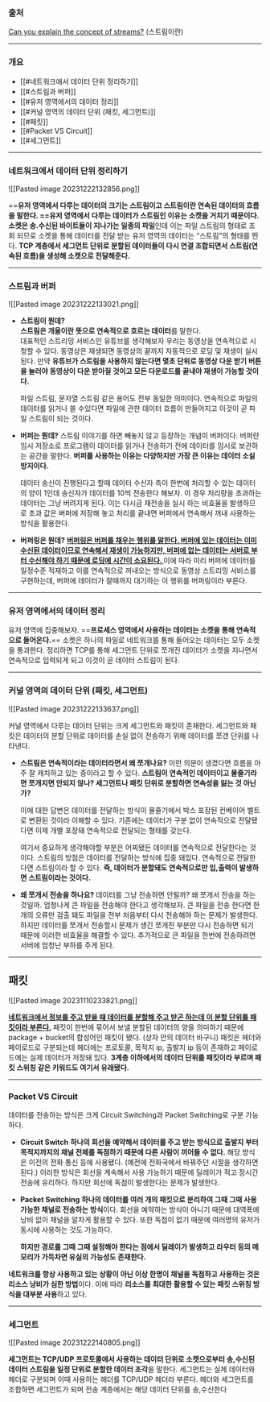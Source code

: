 ### 출처
[Can you explain the concept of streams?](https://stackoverflow.com/questions/507747/can-you-explain-the-concept-of-streams) (스트림이란)
___
### 개요
* [[#네트워크에서 데이터 단위 정리하기]]
* [[#스트림과 버퍼]]
* [[#유저 영역에서의 데이터 정리]]
* [[#커널 영역의 데이터 단위 (패킷, 세그먼트)]]
* [[#패킷]]
* [[#Packet VS Circuit]]
* [[#세그먼트]]
___
### 네트워크에서 데이터 단위 정리하기

![[Pasted image 20231222132856.png]]

==**유저 영역에서 다루는 데이터의 크기는 스트림이고 스트림이란 연속된 데이터의 흐름을 말한다. ==유저 영역에서 다루는 데이터가 스트림인 이유는 소켓을 거치기 때문이다. 소켓은 송.수신된 바이트들이 지나가는 일종의 파일**인데 이는 파일 스트림의 형태로 조회 되므로 소켓을 통해 데이터를 전달 받는 유저 영역의 데이터는 “스트림”의 형태를 띈다. **TCP 계층에서 세그먼트 단위로 분할된 데이터들이 다시 연결 조합되면서 스트림(연속된 흐름)을 생성해 소켓으로 전달해준다.**
___
### 스트림과 버퍼

![[Pasted image 20231222133021.png]]
- **스트림이 뭔데?**  
    **스트림은 개울이란 뜻으로 연속적으로 흐르는 데이터**를 말한다.    
    대표적인 스트리밍 서비스인 유튜브를 생각해보자 우리는 동영상을 연속적으로 시청할 수 있다. 동영상은 재생되면 동영상의 끝까지 자동적으로 로딩 및 재생이 실시된다. 만약 **유튜브가 스트림을 사용하지 않는다면 몇초 단위로 동영상 다운 받기 버튼을 눌러야 동영상이 다운 받아질 것이고 모든 다운로드를 끝내야 재생이 가능할 것이다.**
    
    파일 스트림, 문자열 스트림 같은 용어도 전부 동일한 의미이다. 연속적으로 파일의 데이터를 읽거나 쓸 수있다면 파일에 관한 데이터 흐름이 만들어지고 이것이 곧 파일 스트림이 되는 것이다.

* **버퍼는 뭔데?**
	스트림 이야기를 하면 빼놓지 않고 등장하는 개념이 버퍼이다. 버퍼란 임시 저장소로 프로그램이 데이터를 읽거나 전송하기 전에 데이터를 임시로 보관하는 공간을 말한다. **버퍼를 사용하는 이유는 다양하지만 가장 큰 이유는 데이터 소실 방지이다.**
	
    데이터 송신이 진행된다고 할때 데이터 수신자 측이 한번에 처리할 수 있는 데이터의 양이 1인데 송신자가 데이터를 10씩 전송한다 해보자. 이 경우 처리량을 초과하는 데이터는 그냥 버려지게 된다. 이는 다시금 재전송을 실시 하는 비효율을 발생하므로 초과 값은 버퍼에 저장해 놓고 처리를 끝내면 버퍼에서 연속해서 꺼내 사용하는 방식을 활용한다. 

* **버퍼링은 뭔데?**
	<u><b>버퍼링은 버퍼를 채우는 행위를 말한다. 버퍼에 있는 데이터는 이미 수신된 데이터이므로 연속해서 재생이 가능하지만, 버퍼에 없는 데이터는 서버로 부터 수신해야 하기 때문에 로딩에 시간이 소요된다. </b></u>이에 따라 미리 버퍼에 데이터를 일정수준 적재하고 이를 연속적으로 꺼내오는 방식으로 동영상 스트리밍 서비스를 구현하는데, 버퍼에 데이터가 찰때까지 대기하는 이 행위를 버퍼링이라 부른다.

___
### 유저 영역에서의 데이터 정리

유저 영역에 집중해보자. ==**프로세스 영역에서 사용하는 데이터는 소켓을 통해 연속적으로 들어온다.**== 소켓은 하나의 파일로 네트워크를 통해 들어오는 데이터는 모두 소켓을 통과한다. 정리하면 TCP를 통해 세그먼트 단위로 쪼개진 데이터가 소켓을 지나면서 연속적으로 입력되게 되고 이것이 곧 데이터 스트림이 된다.
___
### 커널 영역의 데이터 단위 (패킷, 세그먼트)

![[Pasted image 20231222133637.png]]

커널 영역에서 다루는 데이터 단위는 크게 세그먼트와 패킷이 존재한다. <span class="red red-bg">세그먼트와 패킷은 데이터의 분할 단위로 데이터를 손실 없이 전송하기 위해 데이터를 쪼갠 단위를 나타낸다.</span>

- **스트림은 연속적이라는 데이터라면서 왜 쪼개나요?**
    이런 의문이 생겼다면 흐름을 아주 잘 캐치하고 있는 중이라고 할 수 있다. **스트림이 연속적인 데이터이고 물줄기라면 쪼개지면 안되지 않나? 세그먼트나 패킷 단위로 분할하면 연속성을 잃는 것 아닌가?**
    
    이에 대한 답변은 데이터를 전달하는 방식이 물줄기에서 박스 포장된 컨베이어 벨트로 변환된 것이라 이해할 수 있다. 기존에는 데이터가 구분 없이 연속적으로 전달됐다면 이제 개별 포장돼 연속적으로 전달되는 형태를 갖는다.
    
    여기서 중요하게 생각해야할 부분은 어찌됐든 데이터를 연속적으로 전달한다는 것이다. 스트림의 방점은 데이터를 전달하는 방식에 집중 돼있다. 연속적으로 전달한다면 스트림이라 할 수 있다. **즉, 데이터가 분할돼도 연속적으로만 입,출력이 발생하면 스트림이라는 것이다.**

* **왜 쪼개서 전송을 하나요?**
	데이터를 그냥 전송하면 안될까? 왜 쪼개서 전송을 하는 것일까. 엄청나게 큰 파일을 전송해야 한다고 생각해보자. 큰 파일을 전송 한다면 한개의 오류만 검출 돼도 파일을 전부 처음부터 다시 전송해야 하는 문제가 발생한다. 하지만 데이터를 쪼개서 전송할시 문제가 생긴 쪼개진 부분만 다시 전송하면 되기 때문에 이러한 비효율을 해결할 수 있다. 추가적으로 큰 파일을 한번에 전송하려면 서버에 엄청난 부하를 주게 된다.

___
## 패킷

![[Pasted image 20231110233821.png]]

<b><u>네트워크에서 정보를 주고 받을 때 데이터를 분할해 주고 받곤 하는데 이 분할 단위를 패킷이라 부른다.</u></b> 패킷이 한번에 묶어서 보낼 분할된 데이터의 양을 의미하기 때문에 package + bucket의 합성어인 패킷이 됐다. (상자 안의 데이터 바구니) 패킷은 헤더와 페이로드로 구분되는데 헤더에는 프로토콜, 목적지 ip, 출발지 ip 등이 존재하고 페이로드에는 실제 데이터가 저장돼 있다. **3계층 이하에서의 데이터 단위를 패킷이라 부르며 패킷 스위칭 같은 키워드도 여기서 유래됐다.**
___
### Packet VS Circuit

데이터를 전송하는 방식은 크게 Circuit Switching과 Packet Switching로 구분 가능하다. 

* **Circuit Switch**
	**하나의 회선을 예약해서 데이터를 주고 받는 방식으로 출발지 부터 목적지까지의 채널 전체를 독점하기 때문에 다른 사람이 끼어들 수 없다.** 해당 방식은 이전의 전화 통신 등에 사용됐다. (예전에 전화국에서 바꿔주던 시절을 생각하면 된다.) 
	이러한 방식은 회선을 계속해서 사용 가능하기 때문에 딜레이가 적고 장시간 전송에 유리하다. 하지만 회선에 독점이 발생한다는 문제가 발생한다.

* **Packet Switching**
	**하나의 데이터를 여러 개의 패킷으로 분리하여 그때 그때 사용 가능한 채널로 전송하는 방식**이다. 회선을 예약하는 방식이 아니기 때문에 대역폭에 낭비 없이 채널을 알차게 활용할 수 있다. 또한 독점이 없기 때문에 여러명의 유저가 동시에 사용하는 것도 가능하다.
	 
	**하지만 경로를 그때 그때 설정해야 한다는 점에서 딜레이가 발생하고 라우터 등의 메모리가 가득차면 유실의 가능성도 존재한다.**

**네트워크를 항상 사용하고 있는 상황이 아닌 이상 한명이 채널을 독점하고 사용하는 것은 리소스 낭비가 심한 방법**이다. 이에 따라 **리소스를 최대한 활용할 수 있는 패킷 스위칭 방식을 대부분 사용**하고 있다.
___
### 세그먼트

![[Pasted image 20231222140805.png]]

**세그먼트는 TCP/UDP 프로토콜에서 사용하는 데이터 단위로 소켓으로부터 송,수신된 데이터 스트림을 일정 단위로 분할한 데이터 조각**을 말한다. 세그먼트는 실제 데이터와 헤더로 구분되며 이때 사용하는 헤더를 TCP/UDP 헤더라 부른다. 헤더와 세그먼트를 조합하면 세그먼트가 되며 전송 계층에서는 해당 데이터 단위를 송,수신한다
